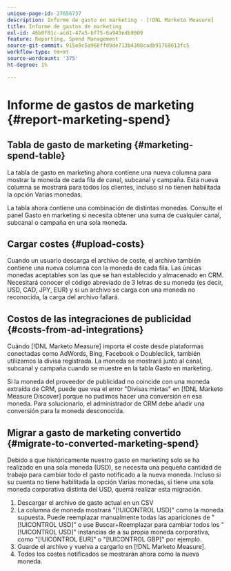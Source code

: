 ```yaml
---
unique-page-id: 27656737
description: Informe de gasto en marketing - [!DNL Marketo Measure]
title: Informe de gastos de marketing
exl-id: 46b0f81c-acd1-47a5-bf75-6a943edb9009
feature: Reporting, Spend Management
source-git-commit: 915e9c5a968ffd9de713b4308cadb91768613fc5
workflow-type: tm+mt
source-wordcount: '375'
ht-degree: 1%

---
```


# Informe de gastos de marketing {#report-marketing-spend}

## Tabla de gasto de marketing {#marketing-spend-table}

La tabla de gasto en marketing ahora contiene una nueva columna para mostrar la moneda de cada fila de canal, subcanal y campaña. Esta nueva columna se mostrará para todos los clientes, incluso si no tienen habilitada la opción Varias monedas.

La tabla ahora contiene una combinación de distintas monedas. Consulte el panel Gasto en marketing si necesita obtener una suma de cualquier canal, subcanal o campaña en una sola moneda.

## Cargar costes {#upload-costs}

Cuando un usuario descarga el archivo de coste, el archivo también contiene una nueva columna con la moneda de cada fila. Las únicas monedas aceptables son las que se han establecido y almacenado en CRM. Necesitará conocer el código abreviado de 3 letras de su moneda (es decir, USD, CAD, JPY, EUR) y si un archivo se carga con una moneda no reconocida, la carga del archivo fallará.

## Costos de las integraciones de publicidad {#costs-from-ad-integrations}

Cuándo [!DNL Marketo Measure] importa el coste desde plataformas conectadas como AdWords, Bing, Facebook o Doubleclick, también utilizamos la divisa registrada. La moneda se mostrará junto al canal, subcanal y campaña cuando se muestre en la tabla Gasto en marketing.

Si la moneda del proveedor de publicidad no coincide con una moneda extraída de CRM, puede que vea el error &quot;Divisas mixtas&quot; en [!DNL Marketo Measure Discover] porque no pudimos hacer una conversión en esa moneda. Para solucionarlo, el administrador de CRM debe añadir una conversión para la moneda desconocida.

## Migrar a gasto de marketing convertido {#migrate-to-converted-marketing-spend}

Debido a que históricamente nuestro gasto en marketing solo se ha realizado en una sola moneda (USD), se necesita una pequeña cantidad de trabajo para cambiar todo el gasto notificado a la nueva moneda. Incluso si su cuenta no tiene habilitada la opción Varias monedas, si tiene una sola moneda corporativa distinta del USD, querrá realizar esta migración.

1. Descargar el archivo de gasto actual en un CSV
1. La columna de moneda mostrará &quot;[!UICONTROL USD]&quot; como la moneda supuesta. Puede reemplazar manualmente todas las apariciones de &quot;[!UICONTROL USD]&quot; o use Buscar+Reemplazar para cambiar todos los &quot;[!UICONTROL USD]&quot; instancias de a su propia moneda corporativa, como &quot;[!UICONTROL EUR]&quot; o &quot;[!UICONTROL GBP]&quot; por ejemplo.
1. Guarde el archivo y vuelva a cargarlo en [!DNL Marketo Measure].
1. Todos los costes notificados se mostrarán ahora como la nueva moneda.

